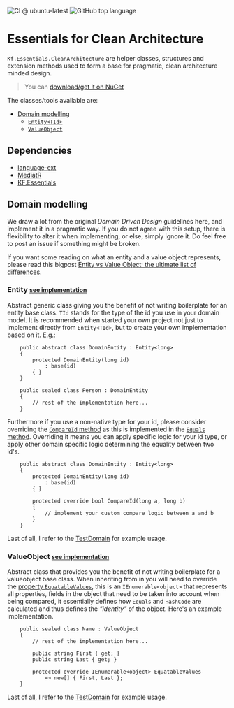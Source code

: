 ![CI @ ubuntu-latest](https://github.com/KodeFoxx/Kf.Essentials.CleanArchitecture/workflows/CI%20@%20ubuntu-latest/badge.svg)
![GitHub top language](https://img.shields.io/github/languages/top/kodefoxx/kf.essentials.cleanarchitecture)

# Essentials for Clean Architecture
`Kf.Essentials.CleanArchitecture` are helper classes, structures and extension methods used to form a base for pragmatic, clean architecture minded design.
> You can [download/get it on NuGet](https://www.nuget.org/packages/Kf.Essentials.CleanArchitecture/)

The classes/tools available are:
- [Domain modelling](#domainmodelling)
  - [`Entity<TId>`](#entityoftid)
  - [`ValueObject`](#valueobject)

## Dependencies
- [language-ext](https://github.com/louthy/language-ext)
- [MediatR](https://github.com/jbogard/MediatR)
- [KF.Essentials](https://github.com/KodeFoxx/Kf.Essentials)

## <a name="domainmodelling" /> Domain modelling
We draw a lot from the original _Domain Driven Design_ guidelines here, and implement it in a pragmatic way. If you do not agree with this setup, there is flexibility to alter it when implementing, or else, simply ignore it.
Do feel free to post an issue if something might be broken. 

If you want some reading on what an entity and a value object represents, please read this blgpost [Entity vs Value Object: the ultimate list of differences](https://enterprisecraftsmanship.com/posts/entity-vs-value-object-the-ultimate-list-of-differences/).

### <a name="entityoftid" /> Entity<TId> <small>[see implementation](https://github.com/KodeFoxx/Kf.Essentials.CleanArchitecture/blob/master/Source/Kf.Essentials.CleanArchitecture/Entity.cs)</small>
Abstract generic class giving you the benefit of not writing boilerplate for an entity base class. `TId` stands for the type of the id you use in your domain model. It is recommended when started your own project not just to implement directly from `Entity<TId>`, but to create your own implementation based on it. E.g.:
```
    public abstract class DomainEntity : Entity<long>
    {
        protected DomainEntity(long id) 
            : base(id)
        { }
    }

    public sealed class Person : DomainEntity
    {
        // rest of the implementation here...
    }
```

Furthermore if you use a non-native type for your id, please consider overriding the [`CompareId` method](https://github.com/KodeFoxx/Kf.Essentials.CleanArchitecture/blob/master/Source/Kf.Essentials.CleanArchitecture/Entity.cs#L53) as this is implemented in the [`Equals` method](https://github.com/KodeFoxx/Kf.Essentials.CleanArchitecture/blob/master/Source/Kf.Essentials.CleanArchitecture/Entity.cs#L46). Overriding it means you can apply specific logic for your id type, or apply other domain specific logic determining the equality between two id's.
```
    public abstract class DomainEntity : Entity<long>
    {
        protected DomainEntity(long id) 
            : base(id)
        { }

        protected override bool CompareId(long a, long b)
        {
            // implement your custom compare logic between a and b  
		}
    }    
```

Last of all, I refer to the [TestDomain](https://github.com/KodeFoxx/Kf.Essentials.CleanArchitecture/tree/master/Tests/Kf.Essentials.CleanArchitecture.Tests.UnitTests/TestDomain) for example usage.

### <a name="valueobject" /> ValueObject <small>[see implementation](https://github.com/KodeFoxx/Kf.Essentials.CleanArchitecture/blob/master/Source/Kf.Essentials.CleanArchitecture/ValueObject.cs)</small>
Abstract class that provides you the benefit of not writing boilerplate for a valueobject base class.
When inheriting from in you will need to override the [property `EquatableValues`](https://github.com/KodeFoxx/Kf.Essentials.CleanArchitecture/blob/master/Source/Kf.Essentials.CleanArchitecture/ValueObject.cs#L35), this is an `IEnumerable<object>` that represents all properties, fields in the object that need to be taken into account when being compared, it essentially defines how `Equals` and `HashCode` are calculated and thus defines the _"identity"_ of the object. Here's an example implementation.
```
    public sealed class Name : ValueObject
    {
        // rest of the implementation here...

        public string First { get; }
        public string Last { get; }        

        protected override IEnumerable<object> EquatableValues
            => new[] { First, Last };
    }
```

Last of all, I refer to the [TestDomain](https://github.com/KodeFoxx/Kf.Essentials.CleanArchitecture/tree/master/Tests/Kf.Essentials.CleanArchitecture.Tests.UnitTests/TestDomain) for example usage.
